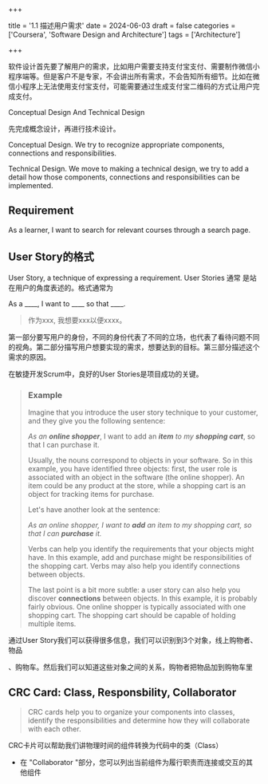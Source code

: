 +++

title = '1.1 描述用户需求'
date = 2024-06-03
draft = false
categories = ['Coursera', 'Software Design and Architecture']
tags = ['Architecture']

+++

软件设计首先要了解用户的需求，比如用户需要支持支付宝支付、需要制作微信小程序端等。但是客户不是专家，不会讲出所有需求，不会告知所有细节。比如在微信小程序上无法使用支付宝支付，可能需要通过生成支付宝二维码的方式让用户完成支付。

Conceptual Design And Technical Design

先完成概念设计，再进行技术设计。

Conceptual Design. We try to recognize appropriate components, connections and responsibilities.

 Technical Design. We move to making a technical design, we try to add a detail how those components, connections and responsibilities can be implemented.

## Requirement

As a learner, I want to search for relevant courses through a search page. 

## User Story的格式

User Story, a technique of expressing a requirement. User Stories 通常 是站在用户的角度表述的。格式通常为

As a \_\_\_\_, I want to \_\_\_\_ so that \_\_\_\_.

> 作为xxx, 我想要xxx以便xxxx。

第一部分要写用户的身份，不同的身份代表了不同的立场，也代表了看待问题不同的视角。第二部分描写用户想要实现的需求，想要达到的目标。第三部分描述这个需求的原因。

在敏捷开发Scrum中，良好的User Stories是项目成功的关键。

>### Example
>
>Imagine that you introduce the user story technique to your customer, and they give you the following sentence:
>
>*As an* ***online shopper***, I want to add an ***item*** *to my* ***shopping cart***, so that I can purchase it.
>
>Usually, the nouns correspond to objects in your software. So in this example, you have identified three objects: first, the user role is associated with an object in the software (the online shopper). An item could be any product at the store, while a shopping cart is an object for tracking items for purchase.
>
>Let's have another look at the sentence:
>
>*As an online shopper, I want to* ***add*** *an item to my shopping cart, so that I can* ***purchase*** *it.*
>
>Verbs can help you identify the requirements that your objects might have. In this example, add and purchase might be responsibilities of the shopping cart. Verbs may also help you identify connections between objects.
>
>The last point is a bit more subtle: a user story can also help you discover **connections** between objects. In this example, it is probably fairly obvious. One online shopper is typically associated with one shopping cart. The shopping cart should be capable of holding multiple items.

通过User Story我们可以获得很多信息，我们可以识别到3个对象，线上购物者、物品

、购物车。然后我们可以知道这些对象之间的关系，购物者把物品加到购物车里

## CRC Card: Class, Responsbility, Collaborator

> CRC cards help you to organize your components into classes, identify the responsibilities and determine how they will collaborate with each other.

 CRC卡片可以帮助我们讲物理时间的组件转换为代码中的类（Class）

- 在 "Collaborator "部分，您可以列出当前组件为履行职责而连接或交互的其他组件
